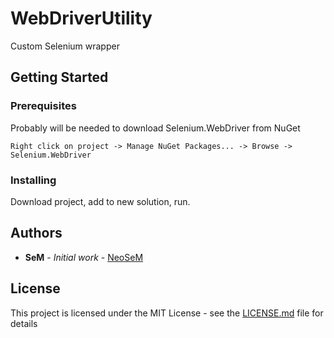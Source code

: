 # WebDriverUtility
Custom Selenium wrapper

## Getting Started

### Prerequisites

Probably will be needed to download Selenium.WebDriver from NuGet

```
Right click on project -> Manage NuGet Packages... -> Browse -> Selenium.WebDriver
```

### Installing

Download project, add to new solution, run.


## Authors

* **SeM** - *Initial work* - [NeoSeM](https://github.com/NeoSeM)

## License

This project is licensed under the MIT License - see the [LICENSE.md](LICENSE.md) file for details
